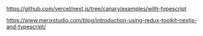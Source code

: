 https://github.com/vercel/next.js/tree/canary/examples/with-typescript

https://www.merixstudio.com/blog/introduction-using-redux-toolkit-nextjs-and-typescript/
